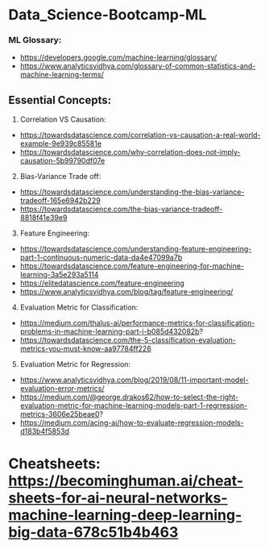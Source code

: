 # Data_Science-Bootcamp-ML
### ML Glossary:
* https://developers.google.com/machine-learning/glossary/
* https://www.analyticsvidhya.com/glossary-of-common-statistics-and-machine-learning-terms/

## Essential Concepts:

1. Correlation VS Causation: 
* https://towardsdatascience.com/correlation-vs-causation-a-real-world-example-9e939c85581e
* https://towardsdatascience.com/why-correlation-does-not-imply-causation-5b99790df07e

2. Bias-Variance Trade off:
* https://towardsdatascience.com/understanding-the-bias-variance-tradeoff-165e6942b229
* https://towardsdatascience.com/the-bias-variance-tradeoff-8818f41e39e9

3. Feature Engineering:
* https://towardsdatascience.com/understanding-feature-engineering-part-1-continuous-numeric-data-da4e47099a7b
* https://towardsdatascience.com/feature-engineering-for-machine-learning-3a5e293a5114
* https://elitedatascience.com/feature-engineering
* https://www.analyticsvidhya.com/blog/tag/feature-engineering/

4. Evaluation Metric for Classification:
* https://medium.com/thalus-ai/performance-metrics-for-classification-problems-in-machine-learning-part-i-b085d432082b?
* https://towardsdatascience.com/the-5-classification-evaluation-metrics-you-must-know-aa97784ff226

5. Evaluation Metric for Regression:
* https://www.analyticsvidhya.com/blog/2019/08/11-important-model-evaluation-error-metrics/
* https://medium.com/@george.drakos62/how-to-select-the-right-evaluation-metric-for-machine-learning-models-part-1-regrression-metrics-3606e25beae0?
* https://medium.com/acing-ai/how-to-evaluate-regression-models-d183b4f5853d


# Cheatsheets: https://becominghuman.ai/cheat-sheets-for-ai-neural-networks-machine-learning-deep-learning-big-data-678c51b4b463
